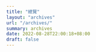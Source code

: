 ```yaml
---
title: "總覽"
layout: "archives"
url: "/archives/"
summary: archives
date: 2022-08-28T22:00:18+08:00
draft: false
---
```

